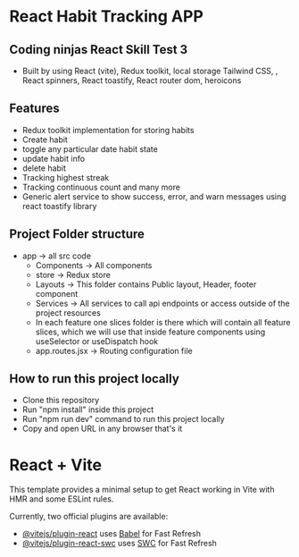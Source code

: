 # React Habit Tracking APP

## Coding ninjas React Skill Test 3

- Built by using React (vite), Redux toolkit, local storage Tailwind CSS, , React spinners, React toastify, React router dom, heroicons

## Features

- Redux toolkit implementation for storing habits
- Create habit
- toggle any particular date habit state
- update habit info
- delete habit
- Tracking highest streak
- Tracking continuous count and many more
- Generic alert service to show success, error, and warn messages using react toastify library

## Project Folder structure

- app -> all src code
  - Components -> All components
  - store -> Redux store
  - Layouts -> This folder contains Public layout, Header, footer component
  - Services -> All services to call api endpoints or access outside of the project resources
  - In each feature one slices folder is there which will contain all feature slices, which we will use that inside feature components using useSelector or useDispatch hook
  - app.routes.jsx -> Routing configuration file

## How to run this project locally

- Clone this repository
- Run "npm install" inside this project
- Run "npm run dev" command to run this project locally
- Copy and open URL in any browser that's it

# React + Vite

This template provides a minimal setup to get React working in Vite with HMR and some ESLint rules.

Currently, two official plugins are available:

- [@vitejs/plugin-react](https://github.com/vitejs/vite-plugin-react/blob/main/packages/plugin-react/README.md) uses [Babel](https://babeljs.io/) for Fast Refresh
- [@vitejs/plugin-react-swc](https://github.com/vitejs/vite-plugin-react-swc) uses [SWC](https://swc.rs/) for Fast Refresh
